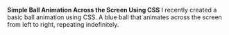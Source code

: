 **Simple Ball Animation Across the Screen Using CSS**
I recently created a basic ball animation using CSS.
A blue ball that animates across the screen from left to right,
repeating indefinitely.
